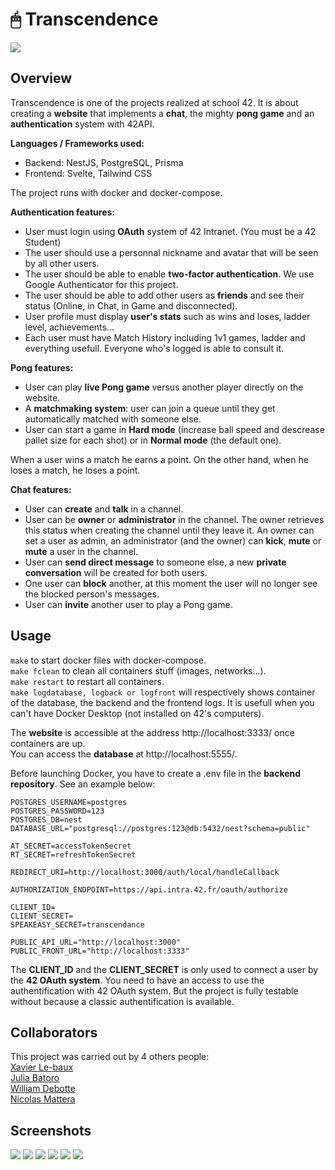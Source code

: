 # 🖱 Transcendence

<img src="https://github.com/William-Dbt/ft_transcendence/blob/main/files/SCR_title.png">

## Overview

Transcendence is one of the projects realized at school 42. It is about creating a **website** that implements a **chat**, the mighty **pong game** and an **authentication** system with 42API. 

**Languages / Frameworks used:**  
- Backend: NestJS, PostgreSQL, Prisma  
- Frontend: Svelte, Tailwind CSS  

The project runs with docker and docker-compose.  

**Authentication features:**  
- User must login using **OAuth** system of 42 Intranet. (You must be a 42 Student)  
- The user should use a personnal nickname and avatar that will be seen by all other users.  
- The user should be able to enable **two-factor authentication**. We use Google Authenticator for this project.  
- The user should be able to add other users as **friends** and see their status (Online, in Chat, in Game and disconnected).  
- User profile must display **user's stats** such as wins and loses, ladder level, achievements...  
- Each user must have Match History including 1v1 games, ladder and everything usefull. Everyone who's logged is able to consult it.  

**Pong features:**  
- User can play **live Pong game** versus another player directly on the website.  
- A **matchmaking system**: user can join a queue until they get automatically matched with someone else.  
- User can start a game in **Hard mode** (increase ball speed and descrease pallet size for each shot) or in **Normal mode** (the default one).  

When a user wins a match he earns a point. On the other hand, when he loses a match, he loses a point.

**Chat features:**
- User can **create** and **talk** in a channel.  
- User can be **owner** or **administrator** in the channel. The owner retrieves this status when creating the channel until they leave it. An owner can set a user as admin, an administrator (and the owner) can **kick**, **mute** or **mute** a user in the channel.  
- User can **send direct message** to someone else, a new **private conversation** will be created for both users.  
- One user can **block** another, at this moment the user will no longer see the blocked person's messages.  
- User can **invite** another user to play a Pong game.  

## Usage

`make` to start docker files with docker-compose.  
`make fclean` to clean all containers stuff (images, networks...).  
`make restart` to restart all containers.  
`make logdatabase, logback or logfront` will respectively shows container of the database, the backend and the frontend logs. It is usefull when you can't have Docker Desktop (not installed on 42's computers).  

The **website** is accessible at the address http://localhost:3333/ once containers are up.  
You can access the **database** at http://localhost:5555/.  

Before launching Docker, you have to create a .env file in the **backend repository**. See an example below:
```
POSTGRES_USERNAME=postgres
POSTGRES_PASSWORD=123
POSTGRES_DB=nest
DATABASE_URL="postgresql://postgres:123@db:5432/nest?schema=public"

AT_SECRET=accessTokenSecret
RT_SECRET=refreshTokenSecret

REDIRECT_URI=http://localhost:3000/auth/local/handleCallback

AUTHORIZATION_ENDPOINT=https://api.intra.42.fr/oauth/authorize

CLIENT_ID=
CLIENT_SECRET=
SPEAKEASY_SECRET=transcendance

PUBLIC_API_URL="http://localhost:3000"
PUBLIC_FRONT_URL="http://localhost:3333"
```

The **CLIENT_ID** and the **CLIENT_SECRET** is only used to connect a user by the **42 OAuth system**. You need to have an access to use the authentification with 42 OAuth system. But the project is fully testable without because a classic authentification is available.  

## Collaborators

This project was carried out by 4 others people:  
[Xavier Le-baux](https://github.com/Xavier-LB "Xavier Le-baux")  
[Julia Batoro](https://github.com/Clivassy "Julia Batoro")  
[William Debotte](https://github.com/William-Dbt "William Debotte")  
[Nicolas Mattera](https://github.com/niko-mttr "Nicolas Mattera")

## Screenshots

<img src="https://github.com/William-Dbt/ft_transcendence/blob/main/files/SCR_home.png">
<img src="https://github.com/William-Dbt/ft_transcendence/blob/main/files/SCR_pong.png">
<img src="https://github.com/William-Dbt/ft_transcendence/blob/main/files/SCR_signup.png">
<img src="https://github.com/William-Dbt/ft_transcendence/blob/main/files/SCR_profile.png">
<img src="https://github.com/William-Dbt/ft_transcendence/blob/main/files/SCR_chat.png">
<img src="https://github.com/William-Dbt/ft_transcendence/blob/main/files/SCR_channels.png">
